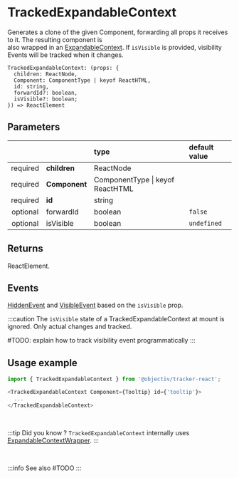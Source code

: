 # TrackedExpandableContext

Generates a clone of the given Component, forwarding all props it receives to it. The resulting component is  
also wrapped in an [ExpandableContext](/taxonomy/reference/location-contexts/ExpandableContext.md). If `isVisible` is provided, visibility Events will be tracked when it changes.

```tsx
TrackedExpandableContext: (props: {
  children: ReactNode,
  Component: ComponentType | keyof ReactHTML,
  id: string,
  forwardId?: boolean,
  isVisible?: boolean;
}) => ReactElement
```

## Parameters
|          |               | type                                 | default value |
|:--------:|:--------------|:-------------------------------------|:--------------|
| required | **children**  | ReactNode                            |               |
| required | **Component** | ComponentType &vert; keyof ReactHTML |               |
| required | **id**        | string                               |               |
| optional | forwardId     | boolean                              | `false`       |
| optional | isVisible     | boolean                              | `undefined`   |

## Returns
ReactElement.

## Events
[HiddenEvent](/taxonomy/reference/events/HiddenEvent.md) and [VisibleEvent](/taxonomy/reference/events/VisibleEvent.md) based on the `isVisible` prop.

:::caution
The `isVisible` state of a TrackedExpandableContext at mount is ignored. Only actual changes and tracked.

#TODO: explain how to track visibility event programmatically
:::

## Usage example

```typescript jsx
import { TrackedExpandableContext } from '@objectiv/tracker-react';
```

```typescript jsx
<TrackedExpandableContext Component={Tooltip} id={'tooltip'}>
  ...
</TrackedExpandableContext>
```

<br />

:::tip Did you know ?
`TrackedExpandableContext` internally uses [ExpandableContextWrapper](/tracking/react/api-reference/locationWrappers/ExpandableContextWrapper.md).
:::

<br />

:::info See also
#TODO
:::
